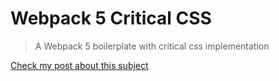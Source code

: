 # Webpack 5 Critical CSS
> A Webpack 5 boilerplate with critical css implementation

[Check my post about this subject](https://doplex.fr/post/optimize-your-site-with-critical-css/)
